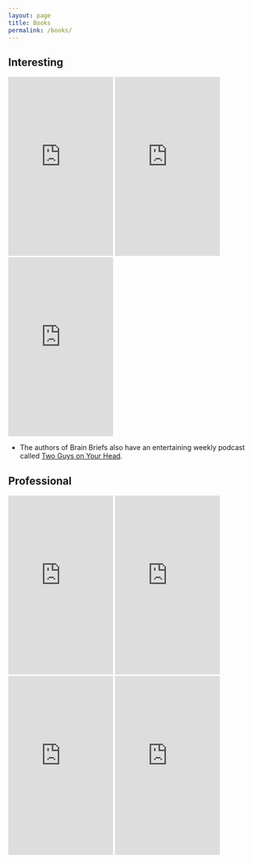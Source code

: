 ```yaml
---
layout: page
title: Books
permalink: /books/
---
```



## Interesting
<!-- Thinking Fast & Slow -->
<iframe type="text/html" width="212" height="362" frameborder="0" allowfullscreen style="max-width:100%" src="https://read.amazon.com/kp/card?asin=B00555X8OA&preview=newtab&linkCode=kpe&ref_=cm_sw_r_kb_dp_NHQNBbQF3H6JX&tag=mobilead0a0b5-20&hideBuy=true&hideShare=true" ></iframe>

<!-- Quite -->
<iframe type="text/html" width="212" height="362" frameborder="0" allowfullscreen style="max-width:100%" src="https://read.amazon.com/kp/card?asin=B004J4WNL2&preview=newtab&linkCode=kpe&ref_=cm_sw_r_kb_dp_bGQNBbMQX2JJY&tag=mobilead0a0b5-20&hideBuy=true&hideShare=true" ></iframe>

<!-- Brain Briefs -->
<iframe type="text/html" width="212" height="362" frameborder="0" allowfullscreen style="max-width:100%" src="https://read.amazon.com/kp/card?asin=B0751JNF81&preview=newtab&linkCode=kpe&ref_=cm_sw_r_kb_dp_4KQNBb333DW6Z&tag=mobilead0a0b5-20&hideBuy=true&hideShare=true" ></iframe>

* The authors of Brain Briefs also have an entertaining weekly podcast called [Two Guys on Your Head](http://www.kut.org/topic/two-guys-your-head). 

## Professional 

<!-- Managing the Unmanageable -->
<iframe type="text/html" width="212" height="362" frameborder="0" allowfullscreen style="max-width:100%" src="https://read.amazon.com/kp/card?asin=B009CFV8BY&preview=newtab&linkCode=kpe&ref_=cm_sw_r_kb_dp_9pQNBbSCAQ501&hideBuy=true&hideShare=true" ></iframe>

<!-- Succeeding with Agile -->
<iframe type="text/html" width="212" height="362" frameborder="0" allowfullscreen style="max-width:100%" src="https://read.amazon.com/kp/card?asin=B002TIOYWQ&preview=newtab&linkCode=kpe&ref_=cm_sw_r_kb_dp_.LQNBbNM9JY0G&tag=mobilead0a0b5-20&hideBuy=true&hideShare=true" ></iframe>

<!-- Crucial Conversations -->
<iframe type="text/html" width="212" height="362" frameborder="0" allowfullscreen style="max-width:100%" src="https://read.amazon.com/kp/card?asin=B005K0AYH4&preview=newtab&linkCode=kpe&ref_=cm_sw_r_kb_dp_-YQNBbY09JKHZ&tag=mobilead0a0b5-20&hideBuy=true&hideShare=true" ></iframe>

<!-- Good to great -->
<iframe type="text/html" width="212" height="362" frameborder="0" allowfullscreen style="max-width:100%" src="https://read.amazon.com/kp/card?asin=B0058DRUV6&preview=newtab&linkCode=kpe&ref_=cm_sw_r_kb_dp_J7QNBbRKEMBT7&tag=mobilead0a0b5-20&hideBuy=true&hideShare=true" ></iframe>


<!-- 
## Technical
These books were great for their time - but times change. The [MDN Web Docs](https://developer.mozilla.org/en-US/docs/Web/JavaScript) have been an invaluable resource over the years. 
-->
<!-- Effective JavaScript
<iframe type="text/html" width="212" height="362" frameborder="0" allowfullscreen style="max-width:100%" src="https://read.amazon.com/kp/card?asin=B00AC1RP14&preview=newtab&linkCode=kpe&ref_=cm_sw_r_kb_dp_tKQNBbPH4D66R&tag=mobilead0a0b5-20&hideBuy=true&hideShare=true" ></iframe>
-->
<!-- JavaScript the Good Parts 
<iframe type="text/html" width="212" height="362" frameborder="0" allowfullscreen style="max-width:100%" src="https://read.amazon.com/kp/card?asin=B0026OR2ZY&preview=newtab&linkCode=kpe&ref_=cm_sw_r_kb_dp_eJQNBb5JS8XR0&tag=mobilead0a0b5-20&hideBuy=true&hideShare=true" ></iframe>
-->
